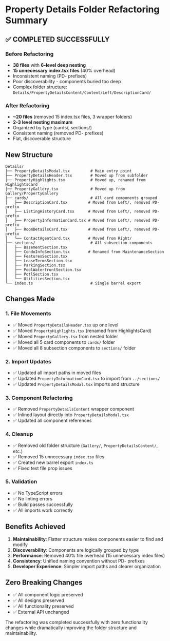 # Property Details Folder Refactoring Summary

## ✅ COMPLETED SUCCESSFULLY

### Before Refactoring
- **38 files** with **6-level deep nesting**
- **15 unnecessary index.tsx files** (40% overhead)
- Inconsistent naming (PD- prefixes)
- Poor discoverability - components buried too deep
- Complex folder structure: `Details/PropertyDetailsContent/Content/Left/DescriptionCard/`

### After Refactoring
- **~20 files** (removed 15 index.tsx files, 3 wrapper folders)
- **2-3 level nesting maximum**
- Organized by type (cards/, sections/)
- Consistent naming (removed PD- prefixes)
- Flat, discoverable structure

## New Structure

```
Details/
├── PropertyDetailsModal.tsx         # Main entry point
├── PropertyDetailsHeader.tsx        # Moved up from subfolder
├── PropertyHighlights.tsx           # Moved up, renamed from HighlightsCard
├── PropertyGallery.tsx              # Moved up from Gallery/PropertyGallery
├── cards/                           # All card components grouped
│   ├── DescriptionCard.tsx         # Moved from Left/, removed PD- prefix
│   ├── ListingHistoryCard.tsx      # Moved from Left/, removed PD- prefix
│   ├── PropertyInformationCard.tsx # Moved from Left/, removed PD- prefix
│   ├── RoomDetailsCard.tsx         # Moved from Left/, removed PD- prefix
│   └── ContactAgentCard.tsx        # Moved from Right/
├── sections/                        # All subsection components
│   ├── BasementSection.tsx
│   ├── CondoInfoSection.tsx        # Renamed from MaintenanceSection
│   ├── FeaturesSection.tsx
│   ├── LeaseTermsSection.tsx
│   ├── ParkingSection.tsx
│   ├── PoolWaterfrontSection.tsx
│   ├── PotlSection.tsx
│   └── UtilitiesSection.tsx
└── index.ts                         # Single barrel export
```

## Changes Made

### 1. File Movements
- ✅ Moved `PropertyDetailsHeader.tsx` up one level
- ✅ Moved `PropertyHighlights.tsx` (renamed from HighlightsCard)
- ✅ Moved `PropertyGallery.tsx` from nested folder
- ✅ Moved all 5 card components to `cards/` folder
- ✅ Moved all 8 subsection components to `sections/` folder

### 2. Import Updates
- ✅ Updated all import paths in moved files
- ✅ Updated `PropertyInformationCard.tsx` to import from `../sections/`
- ✅ Updated `PropertyDetailsModal.tsx` imports and structure

### 3. Component Refactoring
- ✅ Removed `PropertyDetailsContent` wrapper component
- ✅ Inlined layout directly into `PropertyDetailsModal.tsx`
- ✅ Updated all component references

### 4. Cleanup
- ✅ Removed old folder structure (`Gallery/`, `PropertyDetailsContent/`, etc.)
- ✅ Removed 15 unnecessary `index.tsx` files
- ✅ Created new barrel export `index.ts`
- ✅ Fixed test file prop issues

### 5. Validation
- ✅ No TypeScript errors
- ✅ No linting errors
- ✅ Build passes successfully
- ✅ All imports work correctly

## Benefits Achieved

1. **Maintainability**: Flatter structure makes components easier to find and modify
2. **Discoverability**: Components are logically grouped by type
3. **Performance**: Removed 40% file overhead (15 unnecessary index files)
4. **Consistency**: Unified naming convention without PD- prefixes
5. **Developer Experience**: Simpler import paths and clearer organization

## Zero Breaking Changes
- ✅ All component logic preserved
- ✅ All designs preserved
- ✅ All functionality preserved
- ✅ External API unchanged

The refactoring was completed successfully with zero functionality changes while dramatically improving the folder structure and maintainability.
